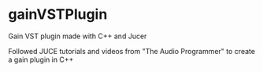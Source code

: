 # gainVSTPlugin
Gain VST plugin made with C++ and Jucer

Followed JUCE tutorials and videos from "The Audio Programmer" to create a gain plugin in C++ 
